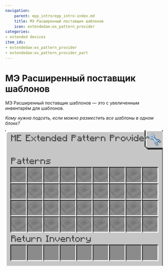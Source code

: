 ```yaml
---
navigation:
    parent: epp_intro/epp_intro-index.md
    title: МЭ Расширенный поставщик шаблонов
    icon: extendedae:ex_pattern_provider
categories:
- extended devices
item_ids:
- extendedae:ex_pattern_provider
- extendedae:ex_pattern_provider_part
---
```


# МЭ Расширенный поставщик шаблонов

<Row gap="20">
<BlockImage id="extendedae:ex_pattern_provider" scale="8"></BlockImage>
<BlockImage id="extendedae:ex_pattern_provider" p:push_direction="up" scale="8"></BlockImage>
<GameScene zoom="8" background="transparent">
  <ImportStructure src="../structure/cable_ex_pattern_provider.snbt"></ImportStructure>
</GameScene>
</Row>

МЭ Расширенный поставщик шаблонов — это <ItemLink id="ae2:pattern_provider" /> с увеличенным инвентарём для шаблонов.

*Кому нужна подсеть, если можно разместить все шаблоны в одном блоке?*

![EPPGui](../pic/epp_gui.png)